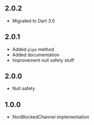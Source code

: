 ## 2.0.2

+ Migrated to Dart 3.0

## 2.0.1

+ Added `pipe` method
+ Added documentation
+ Improvement null safety stuff

## 2.0.0

+ Null safety

## 1.0.0

+ NonBlockedChannel implementation

